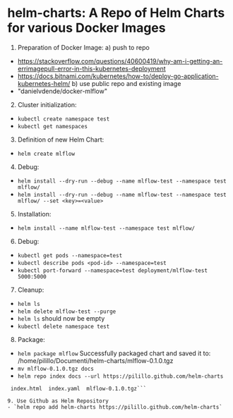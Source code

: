 # helm-charts: A Repo of Helm Charts for various Docker Images

1. Preparation of Docker Image:
a) push to repo
- https://stackoverflow.com/questions/40600419/why-am-i-getting-an-errimagepull-error-in-this-kubernetes-deployment
- https://docs.bitnami.com/kubernetes/how-to/deploy-go-application-kubernetes-helm/
b) use public repo and existing image
- "danielvdende/docker-mlflow"

2. Cluster initialization:
- `kubectl create namespace test`
- `kubectl get namespaces`

3. Definition of new Helm Chart:
- `helm create mlflow`

4. Debug:
- `helm install --dry-run --debug --name mlflow-test --namespace test mlflow/`
- `helm install --dry-run --debug --name mlflow-test --namespace test mlflow/ --set <key>=<value>`

5. Installation:
- `helm install --name mlflow-test --namespace test mlflow/`

6. Debug:
- `kubectl get pods --namespace=test`
- `kubectl describe pods <pod-id> --namespace=test`
- `kubectl port-forward --namespace=test deployment/mlflow-test 5000:5000`

7. Cleanup:
- `helm ls`
- `helm delete mlflow-test --purge`
- `helm ls` should now be empty
- `kubectl delete namespace test`

8. Package:
- `helm package mlflow`
Successfully packaged chart and saved it to: /home/pilillo/Documenti/helm-charts/mlflow-0.1.0.tgz
- `mv mlflow-0.1.0.tgz docs`
- `helm repo index docs --url https://pilillo.github.com/helm-charts`
```$ ls docs/
 index.html  index.yaml  mlflow-0.1.0.tgz```

9. Use Github as Helm Repository
- `helm repo add helm-charts https://pilillo.github.com/helm-charts`
